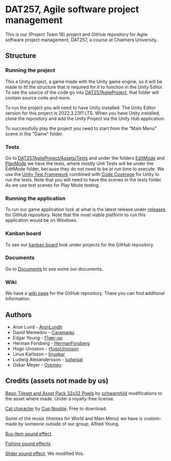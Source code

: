 # DAT257, Agile software project management
 This is our (Project Team 18) project and GitHub repository for Agile software project management, DAT257, a course at Chalmers University.
 
## Structure
### Running the project
This a Unity project, a game made with the Unity game engine, so it will be made to fit the structure that is required for it to function in the Unity Editor. To see the source of the code go into [DAT257AgileProject](https://github.com/Oskmey/-Agile-software-project-management/tree/main/DAT257AgileProject), that folder will contain source code and more. 

To run the project you will need to have Unity installed. The Unity Editor version for this project is 2022.3.23f1 LTS. When you have Unity installed, clone the repository and add the Unity Project via the Unity Hub application. 

To successfully play the project you need to start from the "Main Menu" scene in the "Game" folder.

### Tests
Go to [DAT257AgileProject/Assets/Tests](https://github.com/Oskmey/-Agile-software-project-management/tree/main/DAT257AgileProject/Assets/Tests) and under the folders [EditMode](https://github.com/Oskmey/-Agile-software-project-management/tree/main/DAT257AgileProject/Assets/Tests/EditMode) and [PlayMode](https://github.com/Oskmey/-Agile-software-project-management/tree/main/DAT257AgileProject/Assets/Tests/PlayMode) we have the tests, where mostly Unit Tests will be under the EditMode folder, because they do not need to be at run time to execute. We use the [Unity Test Framework](https://docs.unity3d.com/Packages/com.unity.test-framework@1.1/manual/index.html) combined with [Code Coverage](https://docs.unity3d.com/Packages/com.unity.testtools.codecoverage@0.2/manual/index.html) for Unity to run the tests. Note that you will need to have the scenes in the tests folder. As we use test scenes for Play Mode testing.

### Running the application
To run our game application look at what is the latest release under [releases](https://github.com/Oskmey/-Agile-software-project-management/releases) for GitHub repository. Note that the most viable platform to run this application would be on Windows.

### Kanban board
To see our [kanban board](https://github.com/users/Oskmey/projects/5) look under projects for the GitHub repository.

### Documents
Go to [Documents](https://github.com/Oskmey/-Agile-software-project-management/tree/bug_fixing_v2/Documents) to see some our documents.

### Wiki
We have a [wiki page](https://github.com/Oskmey/-Agile-software-project-management/wiki) for the GitHub repository. There you can find additonal information.

## Authors 
* Aron Lund - [AronLundh](https://github.com/AronLundh)
* David Memedov – [Caramajau](https://github.com/Caramajau)
* Edgar Young - [FIger-op](https://github.com/Figer-op)
* Herman Forsberg - [HermanForsberg](https://github.com/HermanForsberg)
* Hugo Unosson - [HugoUnosson](https://github.com/HugoUnosson)
* Linus Karlsson – [linuskar](https://github.com/linuskar)
* Ludwig Alexandersson - [ludwigal](https://github.com/ludwigal)
* Oskar Meyer - [Oskmey](https://github.com/Oskmey)

## Credits (assets not made by us)
[Basic Tileset and Asset Pack 32x32 Pixels](https://schwarnhild.itch.io/basic-tileset-and-asset-pack-32x32-pixels) by [schwarnhild](https://schwarnhild.itch.io/) modifications to the asset where made. Under a royalty-free license.

[Cat character](https://cupnooble.itch.io/sprout-lands-asset-pack) by [Cup Nooble](https://cupnooble.itch.io/). Free to download.

Some of the music (themes for World and Main Menu) we have is custom-made by someone outside of our group, Alfred Young.

[Buy item sound effect](https://studio.youtube.com/channel/UCiCLS2MXCzBK_IIq0k31DrA/music).

[Fishing sound effects](https://sfxr.me/).

[Slider sound effect](https://freesound.org/people/abstraktgeneriert/sounds/233607/). We modified this.
